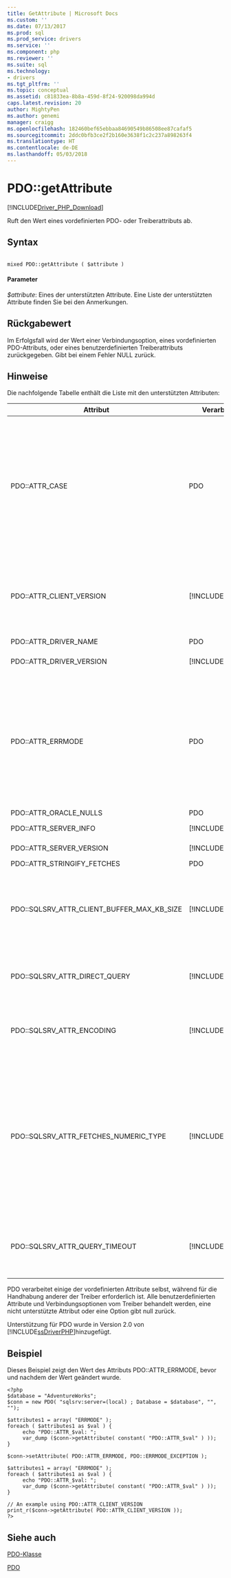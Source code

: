```yaml
---
title: GetAttribute | Microsoft Docs
ms.custom: ''
ms.date: 07/13/2017
ms.prod: sql
ms.prod_service: drivers
ms.service: ''
ms.component: php
ms.reviewer: ''
ms.suite: sql
ms.technology:
- drivers
ms.tgt_pltfrm: ''
ms.topic: conceptual
ms.assetid: c81833ea-8b8a-459d-8f24-920098da994d
caps.latest.revision: 20
author: MightyPen
ms.author: genemi
manager: craigg
ms.openlocfilehash: 182460bef65ebbaa84690549b86508ee87cafaf5
ms.sourcegitcommit: 2ddc0bfb3ce2f2b160e3638f1c2c237a898263f4
ms.translationtype: HT
ms.contentlocale: de-DE
ms.lasthandoff: 05/03/2018
---
```

# <a name="pdogetattribute"></a>PDO::getAttribute
[!INCLUDE[Driver_PHP_Download](../../includes/driver_php_download.md)]

Ruft den Wert eines vordefinierten PDO- oder Treiberattributs ab.  
  
## <a name="syntax"></a>Syntax  
  
```  
  
mixed PDO::getAttribute ( $attribute )  
```  
  
#### <a name="parameters"></a>Parameter  
*$attribute*: Eines der unterstützten Attribute. Eine Liste der unterstützten Attribute finden Sie bei den Anmerkungen.  
  
## <a name="return-value"></a>Rückgabewert  
Im Erfolgsfall wird der Wert einer Verbindungsoption, eines vordefinierten PDO-Attributs, oder eines benutzerdefinierten Treiberattributs zurückgegeben. Gibt bei einem Fehler NULL zurück.  
  
## <a name="remarks"></a>Hinweise  
Die nachfolgende Tabelle enthält die Liste mit den unterstützten Attributen:  
  
|Attribut|Verarbeitet von|Unterstützte Werte|Description|  
|-------------|----------------|--------------------|---------------|  
|PDO::ATTR_CASE|PDO|PDO::CASE_LOWER<br /><br />PDO::CASE_NATURAL<br /><br />PDO::CASE_UPPER|Dies gibt an, ob die Spaltennamen entweder groß oder klein geschrieben sein sollen. PDO::CASE_LOWER erzwingt die Schreibung der Spaltennamen in Kleinbuchstaben, PDO::CASE_NATURAL belässt die Spaltennamen so wie sie aus der Datenbank zurückgegeben wurden und PDO::CASE_UPPER erzwingt die Schreibung der Spaltennamen in Großbuchstaben.<br /><br />Die Standardeinstellung ist PDO::CASE_NATURAL.<br /><br />Dieses Attribut kann auch mit PDO::setAttribute eingerichtet werden.|  
|PDO::ATTR_CLIENT_VERSION|[!INCLUDE[ssDriverPHP](../../includes/ssdriverphp_md.md)]|Ein Array von Zeichenfolgen|Beschreibt die Version des Treibers und der verbundenen Bibliotheken Gibt ein Array mit den folgenden Elementen: ODBC-Version (*MajorVer*. *MinorVer*), [!INCLUDE[ssNoVersion](../../includes/ssnoversion_md.md)] Native Client-DLL-Name und Version, [!INCLUDE[ssDriverPHP](../../includes/ssdriverphp_md.md)] Version (*MajorVer*. *MinorVer*. *BuildNumber*. *Revision*)|  
|PDO::ATTR_DRIVER_NAME|PDO|String|Gibt immer „sqlsrv“ zurück.|  
|PDO::ATTR_DRIVER_VERSION|[!INCLUDE[ssDriverPHP](../../includes/ssdriverphp_md.md)]|String|Gibt an, die [!INCLUDE[ssDriverPHP](../../includes/ssdriverphp_md.md)] Version (*MajorVer*. *MinorVer*. *BuildNumber*. *Revision*)|  
|PDO::ATTR_ERRMODE|PDO|PDO::ERRMODE_SILENT<br /><br />PDO::ERRMODE_WARNING<br /><br />PDO::ERRMODE_EXCEPTION|Gibt an, wie Fehler vom Treiber behandelt werden sollen.<br /><br />PDO::ERRMODE_SILENT (der Standard) legt die Fehlercodes und -informationen fest.<br /><br />PDO::ERRMODE_WARNING veranlasst E_WARNING.<br /><br />PDO::ERRMODE_EXCEPTION löst eine Ausnahme aus.<br /><br />Dieses Attribut kann auch mit PDO::setAttribute eingerichtet werden.|  
|PDO::ATTR_ORACLE_NULLS|PDO|Siehe PDO-Dokumentation.|Siehe PDO-Dokumentation.|  
|PDO::ATTR_SERVER_INFO|[!INCLUDE[ssDriverPHP](../../includes/ssdriverphp_md.md)]|Array aus drei Elementen|Gibt die aktuelle Datenbank, SQL Server-Version und SQL  Server-Instanz zurück.|  
|PDO::ATTR_SERVER_VERSION|[!INCLUDE[ssDriverPHP](../../includes/ssdriverphp_md.md)]|String|Gibt die SQL Server-Version (*wichtigen*. *Kleinere*. *BuildNumber*)|  
|PDO::ATTR_STRINGIFY_FETCHES|PDO|Siehe PDO-Dokumentation.|Siehe PDO-Dokumentation.|  
|PDO::SQLSRV_ATTR_CLIENT_BUFFER_MAX_KB_SIZE|[!INCLUDE[ssDriverPHP](../../includes/ssdriverphp_md.md)]|1 bis zur Grenze des PHP-Speichers.|Konfiguriert die Größe des Puffers, der das Resultset für einen clientseitigen Cursor enthält.<br /><br />Der Standardwert ist 10,240 KB (10 MB).<br /><br />Weitere Informationen zu clientseitigen Cursorn finden Sie unter [Cursortypen &#40;SQLSRV-Treiber&#41;](../../connect/php/cursor-types-sqlsrv-driver.md).|  
|PDO::SQLSRV_ATTR_DIRECT_QUERY|[!INCLUDE[ssDriverPHP](../../includes/ssdriverphp_md.md)]|true<br /><br />false|Legt fest, ob eine direkte oder eine vorbereitete Anweisung ausgeführt wird. Weitere Informationen finden Sie unter [Direkte Anweisungsausführung und vorbereitete Anweisungsausführung im PDO_SQLSRV-Treiber](../../connect/php/direct-statement-execution-prepared-statement-execution-pdo-sqlsrv-driver.md).|  
|PDO::SQLSRV_ATTR_ENCODING|[!INCLUDE[ssDriverPHP](../../includes/ssdriverphp_md.md)]|PDO::SQLSRV_ENCODING_UTF8<br /><br />PDO::SQLSRV_ENCODING_SYSTEM|Legt die Zeichensatzcodierung fest, die vom Treiber verwendet wird, um mit dem Server zu kommunizieren<br /><br />Der Standard ist PDO::SQLSRV_ENCODING_UTF8.|  
|PDO::SQLSRV_ATTR_FETCHES_NUMERIC_TYPE|[!INCLUDE[ssDriverPHP](../../includes/ssdriverphp_md.md)]|true oder false|Verarbeitet die numerische Abrufvorgängen von Spalten mit numerischen SQL-Typen (Bit, ganze Zahl, "smallint", "tinyint", "float" oder Echtzeit).<br /><br />Wenn Optionsflag für Verbindung "ATTR_STRINGIFY_FETCHES aktiviert ist, selbst wenn SQLSRV_ATTR_FETCHES_NUMERIC_TYPE on ist, ist der Rückgabewert eine Zeichenfolge.<br /><br />Wenn der zurückgegebene PDO-Typ in der Spalte binden PDO_PARAM_INT ist, ist der Rückgabewert aus einer Spalte mit ganzen Zahlen ein "Int", selbst wenn SQLSRV_ATTR_FETCHES_NUMERIC_TYPE deaktiviert ist.|  
|PDO::SQLSRV_ATTR_QUERY_TIMEOUT|[!INCLUDE[ssDriverPHP](../../includes/ssdriverphp_md.md)]|integer|Legt das Abfragetimeout in Sekunden fest.<br /><br />Der Standard ist 0, d. h. dass der Treiber unendlich lange auf Ergebnisse wartet.<br /><br />Negative Zahlen sind nicht zulässig.|  

  
PDO verarbeitet einige der vordefinierten Attribute selbst, während für die Handhabung anderer der Treiber erforderlich ist. Alle benutzerdefinierten Attribute und Verbindungsoptionen vom Treiber behandelt werden, eine nicht unterstützte Attribut oder eine Option gibt null zurück.  
  
Unterstützung für PDO wurde in Version 2.0 von [!INCLUDE[ssDriverPHP](../../includes/ssdriverphp_md.md)]hinzugefügt.  
  
## <a name="example"></a>Beispiel  
Dieses Beispiel zeigt den Wert des Attributs PDO::ATTR_ERRMODE, bevor und nachdem der Wert geändert wurde.  
  
```  
<?php  
$database = "AdventureWorks";  
$conn = new PDO( "sqlsrv:server=(local) ; Database = $database", "", "");  
  
$attributes1 = array( "ERRMODE" );  
foreach ( $attributes1 as $val ) {  
     echo "PDO::ATTR_$val: ";  
     var_dump ($conn->getAttribute( constant( "PDO::ATTR_$val" ) ));  
}  
  
$conn->setAttribute( PDO::ATTR_ERRMODE, PDO::ERRMODE_EXCEPTION );  
  
$attributes1 = array( "ERRMODE" );  
foreach ( $attributes1 as $val ) {  
     echo "PDO::ATTR_$val: ";  
     var_dump ($conn->getAttribute( constant( "PDO::ATTR_$val" ) ));  
}  
  
// An example using PDO::ATTR_CLIENT_VERSION  
print_r($conn->getAttribute( PDO::ATTR_CLIENT_VERSION ));  
?>  
```  
  
## <a name="see-also"></a>Siehe auch  
[PDO-Klasse](../../connect/php/pdo-class.md)

[PDO](http://php.net/manual/book.pdo.php)  
  
